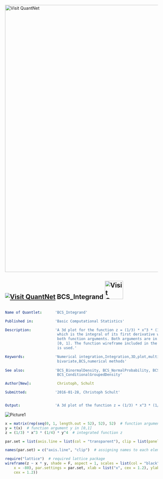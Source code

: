 
[<img src="https://github.com/QuantLet/Styleguide-and-FAQ/blob/master/pictures/banner.png" width="880" alt="Visit QuantNet">](http://quantlet.de/index.php?p=info)

## [<img src="https://github.com/QuantLet/Styleguide-and-Validation-procedure/blob/master/pictures/qloqo.png" alt="Visit QuantNet">](http://quantlet.de/) **BCS_Integrand** [<img src="https://github.com/QuantLet/Styleguide-and-Validation-procedure/blob/master/pictures/QN2.png" width="60" alt="Visit QuantNet 2.0">](http://quantlet.de/d3/ia)

```yaml

Name of Quantlet:      'BCS_Integrand'

Published in:          'Basic Computational Statistics'

Description:           'A 3d plot for the function z = (1/3) * x^3 * (1/4) * y^4,
                        which is the integral of its first derivative with respect to
                        both function arguments. Both arguments are in the interval
                        [0, 1]. The function wireframe included in the lattice package
                        is used.'

Keywords:              'Numerical integration,Integration,3D,plot,multivariate,
                        bivariate,BCS,numerical methods'
 
See also:              'BCS_BinormalDensity, BCS_NormalProbability, BCS_NormalCopula,
                        BCS_ConditionalGroupedDensity'

Author[New]:            Christoph, Schult

Submitted:             '2016-01-28, Christoph Schult'


Output:                'A 3d plot of the function z = (1/3) * x^3 * (1/4) * y^4.'
```

![Picture1](BCS_Integrand.png)


```r
x = matrix(rep(seq(0, 1, length.out = 52), 52), 52)  # function argument x in [0,1]
y = t(x)  # function argument y in [0,1]
z = (1/3) * x^3 * (1/4) * y^4  # integrated function z

par.set = list(axis.line = list(col = "transparent"), clip = list(panel = "off"))  # for the wireframe plot

names(par.set) = c("axis.line", "clip")  # assigning names to each element of the list

require("lattice")  # required lattice package
wireframe(z ~ x * y, shade = F, aspect = 1, scales = list(col = "black", arrows = FALSE), drape = T, colorkey = T, screen = list(z = 30, 
    x = -80), par.settings = par.set, xlab = list("x", cex = 1.2), ylab = list("y", cex = 1.2), zlab = list("f(x,y)", 
    cex = 1.2))
```
